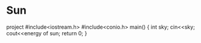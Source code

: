 # Sun
project
#include<iostream.h>
#include<conio.h>
main()
{
int sky;
cin<<sky;
cout<<energy of sun;
return 0;
}
